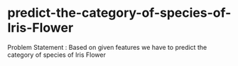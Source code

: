 # predict-the-category-of-species-of-Iris-Flower
Problem Statement : Based on given features we have to predict the category of species of Iris Flower
